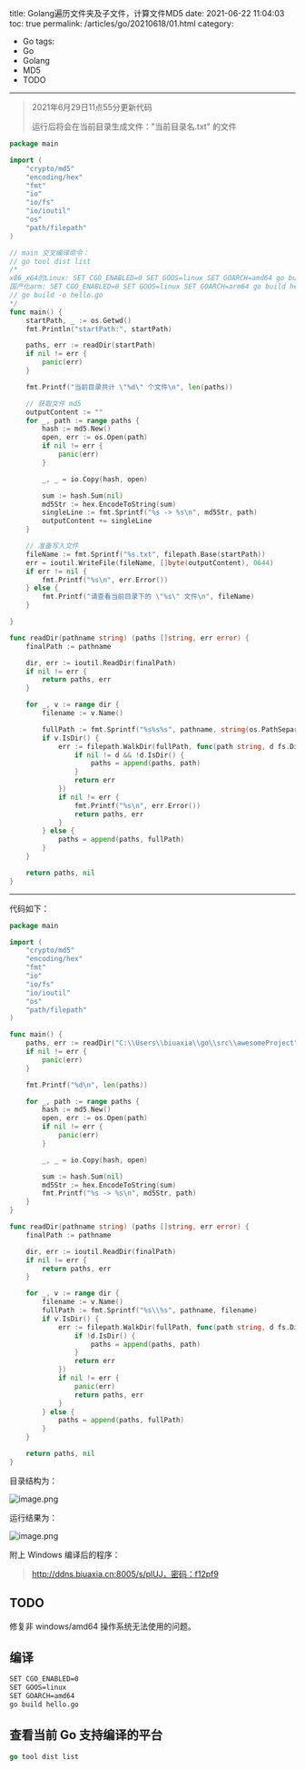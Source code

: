 title: Golang遍历文件夹及子文件，计算文件MD5
date: 2021-06-22 11:04:03
toc: true
permalink: /articles/go/20210618/01.html
category: 
 - Go
tags: 
 - Go
 - Golang
 - MD5
 - TODO
---

> 2021年6月29日11点55分更新代码
>
> 运行后将会在当前目录生成文件："当前目录名.txt" 的文件


<!-- more -->


```go
package main

import (
	"crypto/md5"
	"encoding/hex"
	"fmt"
	"io"
	"io/fs"
	"io/ioutil"
	"os"
	"path/filepath"
)

// main 交叉编译命令：
// go tool dist list
/*
x86_x64的Linux: SET CGO_ENABLED=0 SET GOOS=linux SET GOARCH=amd64 go build hello.go
国产化arm: SET CGO_ENABLED=0 SET GOOS=linux SET GOARCH=arm64 go build hello.go
// go build -o hello.go
*/
func main() {
	startPath, _ := os.Getwd()
	fmt.Println("startPath:", startPath)

	paths, err := readDir(startPath)
	if nil != err {
		panic(err)
	}

	fmt.Printf("当前目录共计 \"%d\" 个文件\n", len(paths))

	// 获取文件 md5
	outputContent := ""
	for _, path := range paths {
		hash := md5.New()
		open, err := os.Open(path)
		if nil != err {
			panic(err)
		}

		_, _ = io.Copy(hash, open)

		sum := hash.Sum(nil)
		md5Str := hex.EncodeToString(sum)
		singleLine := fmt.Sprintf("%s -> %s\n", md5Str, path)
		outputContent += singleLine
	}

	// 准备写入文件
	fileName := fmt.Sprintf("%s.txt", filepath.Base(startPath))
	err = ioutil.WriteFile(fileName, []byte(outputContent), 0644)
	if err != nil {
		fmt.Printf("%s\n", err.Error())
	} else {
		fmt.Printf("请查看当前目录下的 \"%s\" 文件\n", fileName)
	}

}

func readDir(pathname string) (paths []string, err error) {
	finalPath := pathname

	dir, err := ioutil.ReadDir(finalPath)
	if nil != err {
		return paths, err
	}

	for _, v := range dir {
		filename := v.Name()

		fullPath := fmt.Sprintf("%s%s%s", pathname, string(os.PathSeparator), filename)
		if v.IsDir() {
			err := filepath.WalkDir(fullPath, func(path string, d fs.DirEntry, err error) error {
				if nil != d && !d.IsDir() {
					paths = append(paths, path)
				}
				return err
			})
			if nil != err {
				fmt.Printf("%s\n", err.Error())
				return paths, err
			}
		} else {
			paths = append(paths, fullPath)
		}
	}

	return paths, nil
}
```

---

代码如下：

```go
package main

import (
	"crypto/md5"
	"encoding/hex"
	"fmt"
	"io"
	"io/fs"
	"io/ioutil"
	"os"
	"path/filepath"
)

func main() {
	paths, err := readDir("C:\\Users\\biuaxia\\go\\src\\awesomeProject")
	if nil != err {
		panic(err)
	}

	fmt.Printf("%d\n", len(paths))

	for _, path := range paths {
		hash := md5.New()
		open, err := os.Open(path)
		if nil != err {
			panic(err)
		}

		_, _ = io.Copy(hash, open)

		sum := hash.Sum(nil)
		md5Str := hex.EncodeToString(sum)
		fmt.Printf("%s -> %s\n", md5Str, path)
	}
}

func readDir(pathname string) (paths []string, err error) {
	finalPath := pathname

	dir, err := ioutil.ReadDir(finalPath)
	if nil != err {
		return paths, err
	}

	for _, v := range dir {
		filename := v.Name()
		fullPath := fmt.Sprintf("%s\\%s", pathname, filename)
		if v.IsDir() {
			err := filepath.WalkDir(fullPath, func(path string, d fs.DirEntry, err error) error {
				if !d.IsDir() {
					paths = append(paths, path)
				}
				return err
			})
			if nil != err {
				panic(err)
				return paths, err
			}
		} else {
			paths = append(paths, fullPath)
		}
	}

	return paths, nil
}
```

目录结构为：

![image.png](https://b3logfile.com/file/2021/06/image-5f32caa7.png)

运行结果为：

![image.png](https://b3logfile.com/file/2021/06/image-8d8bf74a.png)

附上 Windows 编译后的程序：

> http://ddns.biuaxia.cn:8005/s/plUJ，密码：f12pf9

## TODO

修复非 windows/amd64 操作系统无法使用的问题。

## 编译

```bash
SET CGO_ENABLED=0
SET GOOS=linux
SET GOARCH=amd64
go build hello.go
```

## 查看当前 Go 支持编译的平台

```go
go tool dist list
```
